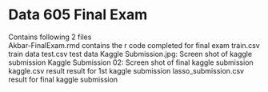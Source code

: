 # Data 605 Final Exam
Contains following 2 files  
Akbar-FinalExam.rmd contains the r code completed for final exam
train.csv train data
test.csv test data
Kaggle Submission.jpg: Screen shot of kaggle submission
Kaggle Submission 02: Screen shot of final kaggle submission
kaggle.csv result result for 1st kaggle submission
lasso_submission.csv result for final kaggle submission
